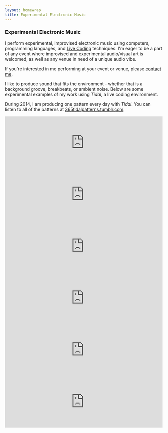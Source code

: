 ```yaml
---
layout: homewrap
title: Experimental Electronic Music
---
```


<h3>Experimental Electronic Music</h3>

<p>I perform experimental, improvised electronic music using computers, 
	programming languages, and 
	<a href="http://en.wikipedia.org/wiki/Live_coding">Live Coding</a> 
	techniques. I'm eager to be a part of any event where improvised and 
	experimental audio/visual art is welcomed, as well as any venue in need of 
	a unique audio vibe.</p>

<p>If you're interested in me performing at your event or venue, please	
	<a href="contact.html">contact me</a>.</p>

<p>I like to produce sound that fits the environment - whether that is a 
	background groove, breakbeats, or ambient noise.  Below are some experimental
	examples of my work using <em>Tidal</em>, a live coding environment. </p>

<p>During 2014, I am producing one pattern every day with <em>Tidal</em>. You can
	listen to all of the patterns at 
	<a href="http://365tidalpatterns.tumblr.com">365tidalpatterns.tumblr.com</a>.</p>

<iframe width="100%" height="166" scrolling="no" frameborder="no" src="https://w.soundcloud.com/player/?url=https%3A//api.soundcloud.com/tracks/127699208&amp;color=ff6600&amp;auto_play=false&amp;show_artwork=true"> </iframe>

<iframe width="100%" height="166" scrolling="no" frameborder="no" src="https://w.soundcloud.com/player/?url=https%3A//api.soundcloud.com/tracks/127442915&amp;color=ff6600&amp;auto_play=false&amp;show_artwork=true"> </iframe>

<iframe width="100%" height="166" scrolling="no" frameborder="no" src="https://w.soundcloud.com/player/?url=https%3A//api.soundcloud.com/tracks/127279293&amp;color=ff6600&amp;auto_play=false&amp;show_artwork=true"> </iframe>

<iframe width="100%" height="166" scrolling="no" frameborder="no" src="https://w.soundcloud.com/player/?url=https%3A//api.soundcloud.com/tracks/127152161&amp;color=ff6600&amp;auto_play=false&amp;show_artwork=true"> </iframe>

<iframe width="100%" height="166" scrolling="no" frameborder="no" src="https://w.soundcloud.com/player/?url=https%3A//api.soundcloud.com/tracks/127138013&amp;color=ff6600&amp;auto_play=false&amp;show_artwork=true"> </iframe>

<iframe width="100%" height="166" scrolling="no" frameborder="no" src="https://w.soundcloud.com/player/?url=https%3A//api.soundcloud.com/tracks/127118976&amp;color=ff6600&amp;auto_play=false&amp;show_artwork=true"> </iframe>
